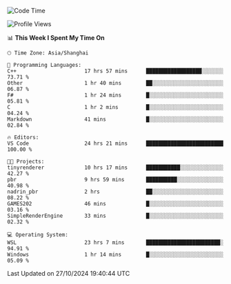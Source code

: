 <!--START_SECTION:waka-->
![Code Time](http://img.shields.io/badge/Code%20Time-2%2C081%20hrs%2041%20mins-blue)

![Profile Views](http://img.shields.io/badge/Profile%20Views-0-blue)

📊 **This Week I Spent My Time On** 

```text
🕑︎ Time Zone: Asia/Shanghai

💬 Programming Languages: 
C++                      17 hrs 57 mins      ██████████████████░░░░░░░   73.71 % 
Other                    1 hr 40 mins        ██░░░░░░░░░░░░░░░░░░░░░░░   06.87 % 
F#                       1 hr 24 mins        █░░░░░░░░░░░░░░░░░░░░░░░░   05.81 % 
C                        1 hr 2 mins         █░░░░░░░░░░░░░░░░░░░░░░░░   04.24 % 
Markdown                 41 mins             █░░░░░░░░░░░░░░░░░░░░░░░░   02.84 % 

🔥 Editors: 
VS Code                  24 hrs 21 mins      █████████████████████████   100.00 % 

🐱‍💻 Projects: 
tinyrenderer             10 hrs 17 mins      ███████████░░░░░░░░░░░░░░   42.27 % 
pbr                      9 hrs 59 mins       ██████████░░░░░░░░░░░░░░░   40.98 % 
nadrin_pbr               2 hrs               ██░░░░░░░░░░░░░░░░░░░░░░░   08.22 % 
GAMES202                 46 mins             █░░░░░░░░░░░░░░░░░░░░░░░░   03.16 % 
SimpleRenderEngine       33 mins             █░░░░░░░░░░░░░░░░░░░░░░░░   02.32 % 

💻 Operating System: 
WSL                      23 hrs 7 mins       ████████████████████████░   94.91 % 
Windows                  1 hr 14 mins        █░░░░░░░░░░░░░░░░░░░░░░░░   05.09 % 
```


 Last Updated on 27/10/2024 19:40:44 UTC
<!--END_SECTION:waka-->